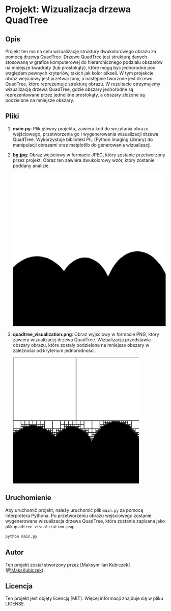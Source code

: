 # Projekt: Wizualizacja drzewa QuadTree

## Opis

Projekt ten ma na celu wizualizację struktury dwukolorowego obrazu za pomocą drzewa QuadTree. Drzewo QuadTree jest strukturą danych stosowaną w grafice komputerowej do hierarchicznego podziału obszarów na mniejsze kwadraty (lub prostokąty), które mogą być jednorodne pod względem pewnych kryteriów, takich jak kolor pikseli. W tym projekcie obraz wejściowy jest przetwarzany, a następnie tworzone jest drzewo QuadTree, które reprezentuje strukturę obrazu. W rezultacie otrzymujemy wizualizację drzewa QuadTree, gdzie obszary jednorodne są reprezentowane przez jednolitne prostokąty, a obszary złożone są podzielone na mniejsze obszary.

## Pliki

1. **main.py**: Plik główny projektu, zawiera kod do wczytania obrazu wejściowego, przetworzenia go i wygenerowania wizualizacji drzewa QuadTree. Wykorzystuje biblioteki PIL (Python Imaging Library) do manipulacji obrazami oraz matplotlib do generowania wizualizacji.

2. **bg.jpg**: Obraz wejściowy w formacie JPEG, który zostanie przetworzony przez projekt. Obraz ten zawiera dwukolorowy wzór, który zostanie poddany analizie.

    ![Obraz wejściowy](bg.jpg)

3. **quadtree_visualization.png**: Obraz wyjściowy w formacie PNG, który zawiera wizualizację drzewa QuadTree. Wizualizacja przedstawia obszary obrazu, które zostały podzielone na mniejsze obszary w zależności od kryterium jednorodności.

    ![Wizualizacja drzewa QuadTree](quadtree_visualization.png)

## Uruchomienie

Aby uruchomić projekt, należy uruchomić plik `main.py` za pomocą interpretera Pythona. Po przetworzeniu obrazu wejściowego zostanie wygenerowana wizualizacja drzewa QuadTree, która zostanie zapisana jako plik `quadtree_visualization.png`.

```bash
python main.py

```

## Autor

Ten projekt został stworzony przez [Maksymilian Kubiczek] ([@MaksKubiczek](https://github.com/MaksKubiczek)).

## Licencja

Ten projekt jest objęty licencją [MIT]. Więcej informacji znajduje się w pliku LICENSE.